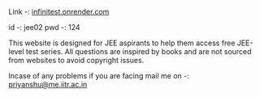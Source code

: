Link -: [infinitest.onrender.com](https://infinitest.onrender.com/)

id -: jee02
pwd -: 124

This website is designed for JEE aspirants to help them access free JEE-level test series. All questions are inspired by books and are not sourced from websites to avoid copyright issues.

Incase of any problems if you are facing mail me on -: priyanshu@me.iitr.ac.in
